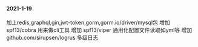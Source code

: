 #### 2021-1-19
加上redis,graphql,gin,jwt-token,gorm,gorm.io/driver/mysql包
增加 spf13/cobra 用来做cli工具
增加 spf13/viper 通用化配置文件读取如yml等
增加 github.com/sirupsen/logrus 多级日志